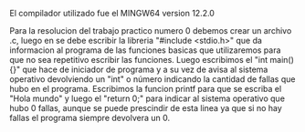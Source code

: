 El compilador utilizado fue el MINGW64 version 12.2.0

Para la resolucion del trabajo practico numero 0 debemos crear un archivo .c, luego en se debe escribir la libreria "#include <stdio.h>" que da informacion al programa de las funciones basicas que utilizaremos para que no sea repetitivo escribir las funciones.
Luego escribimos el "int main(){}" que hace de iniciador de programa y a su vez de avisa al sistema operativo devolviendo un "int" o número indicando la cantidad de fallas que hubo en el programa. Escribimos la funcion printf para que se escriba el "Hola mundo" y luego el "return 0;" para indicar al sistema operativo que hubo 0 fallas, aunque se puede prescindir de esta linea ya que si no hay fallas el programa siempre devolvera un 0. 
